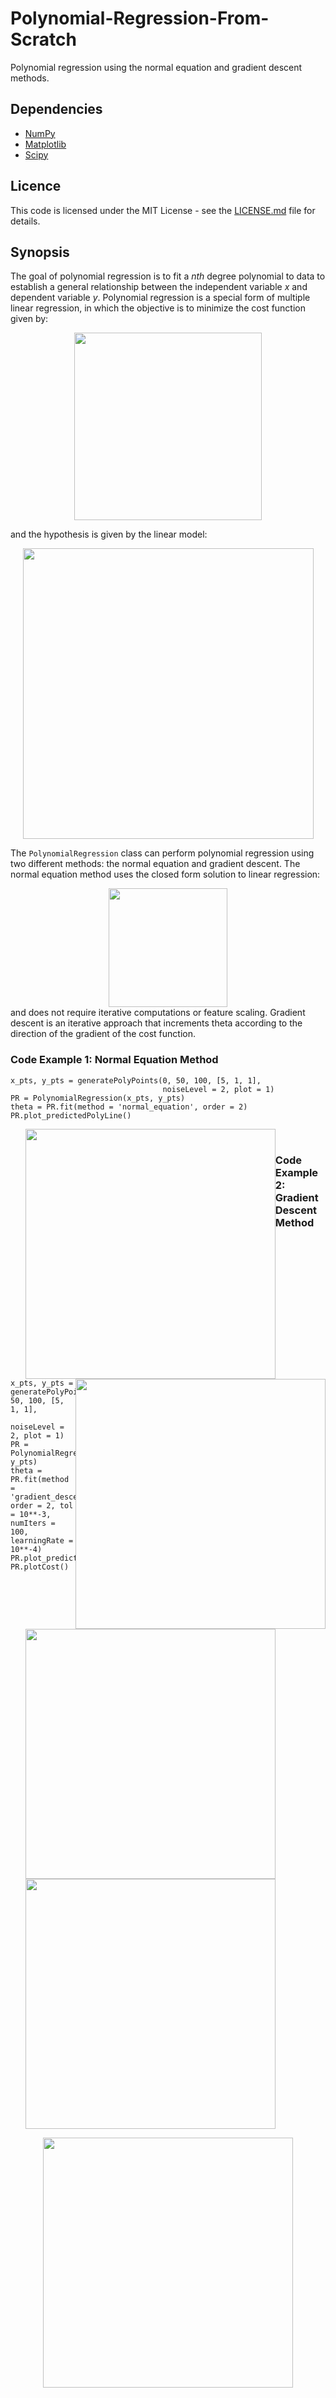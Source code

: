  # Polynomial-Regression-From-Scratch
Polynomial regression using the normal equation and gradient descent methods.

## Dependencies
* [NumPy](http://www.numpy.org/)
* [Matplotlib](http://matplotlib.org/)
* [Scipy](https://www.scipy.org/)

## Licence
This code is licensed under the MIT License - see the [LICENSE.md](LICENSE.md) file for details.

## Synopsis

The goal of polynomial regression is to fit a *nth* degree polynomial to data to establish a general relationship between the independent variable *x* and dependent variable *y*. Polynomial regression is a special form of multiple linear regression, in which the objective is to minimize the cost function given by:
<div align = "center">
<img style="float: center;" src="https://github.com/pickus91/Polynomial-Regression-From-Scratch/blob/master/Figures/cost_function.PNG"  height="100" width="300">
</div>

and the hypothesis is given by the linear model:
<div align = "center">
<img style="float: center;" src="https://github.com/pickus91/Polynomial-Regression-From-Scratch/blob/master/Figures/hypothesis.PNG"  height="165" width="465">
</div>

The ```PolynomialRegression``` class can perform polynomial regression using two different methods: the normal equation and gradient descent. The normal equation method uses the closed form solution to linear regression:
<div align = "center">
<img style="float: center;" src="https://github.com/pickus91/Polynomial-Regression-From-Scratch/blob/master/Figures/normal_EQ.PNG"  height="110" width="190">
</div>
and does not require iterative computations or feature scaling. Gradient descent is an iterative approach that increments theta according to the direction of the gradient of the cost function.

### Code Example 1: Normal Equation Method

```
x_pts, y_pts = generatePolyPoints(0, 50, 100, [5, 1, 1], 
                                  noiseLevel = 2, plot = 1)
PR = PolynomialRegression(x_pts, y_pts)
theta = PR.fit(method = 'normal_equation', order = 2)
PR.plot_predictedPolyLine()
```
<div>
<ul>        
<img style="float: left;" src="https://github.com/pickus91/Polynomial-Regression-From-Scratch/blob/master/Figures/sample_data.png"  height="350" width="400">
<img style="float: right;" src="https://github.com/pickus91/Polynomial-Regression-From-Scratch/blob/master/Figures/normalEQ_polyFit.png"  height="350" width="400">
 </ul>
</div>

### Code Example 2: Gradient Descent Method

```
x_pts, y_pts = generatePolyPoints(0, 50, 100, [5, 1, 1], 
                                  noiseLevel = 2, plot = 1)
PR = PolynomialRegression(x_pts, y_pts)
theta = PR.fit(method = 'gradient_descent',  order = 2, tol = 10**-3, numIters = 100, learningRate = 10**-4)
PR.plot_predictedPolyLine()
PR.plotCost()
```
<div>
<ul>        
<img style="float: left;" src="https://github.com/pickus91/Polynomial-Regression-From-Scratch/blob/master/Figures/sample_data.png"  height="350" width="400">
<img style="float: center;" src="https://github.com/pickus91/Polynomial-Regression-From-Scratch/blob/master/Figures/gradientDescent_polyFit.png"  height="350" width="400">
 </ul>
</div>


<div align = "center">
<img style="float: center;" src="https://github.com/pickus91/Polynomial-Regression-From-Scratch/blob/master/Figures/cost_vs_iterations.png"  height="350" width="400">
</div>
